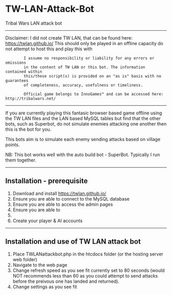 # TW-LAN-Attack-Bot
Tribal Wars LAN attack bot
____________________________________________________________________________________________________

Disclaimer: I did not create TW LAN, that can be found here: https://twlan.github.io/
            This should only be played in an offline capacity do not attempt to 
            host this and play this with 
            
            I assume no responsibility or liability for any errors or omissions 
            in the content of TW LAN or this bot. The information contained within 
            this/these script(s) is provided on an "as is" basis with no guarantees 
            of completeness, accuracy, usefulness or timeliness.
            
            Official game belongs to InnoGames™️ and can be accessed here: http://tribalwars.net/
            
____________________________________________________________________________________________________

If you are currently playing this fantasic browser based game offline using the TW LAN files and the 
LAN based MySQL tables but find that the other bots, such as Superbot, do not simulate enemies
attacking one another then this is the bot for you.

This bots aim is to simulate each enemy sending attacks based on village points. 

NB: This bot works well with the auto build bot - SuperBot. Typically I run them together.

--------------
Installation - prerequisite
--------------
1. Download and install https://twlan.github.io/
2. Ensure you are able to connect to the MySQL database 
3. Ensure you are able to access the admin pages
4. Ensure you are able to 
5. 
6. Create your player & AI accounts

--------------
Installation and use of TW LAN attack bot
--------------
1. Place TWLANattackbot.php in the htcdocs folder (or the hosting server web folder)
2. Navigate to the web page
3. Change refresh speed as you see fit currently set to 80 seconds (would NOT recommends less than 60
   as you could attempt to send attacks before the preivous one has landed and returned).
4. Change settings as you see fit
